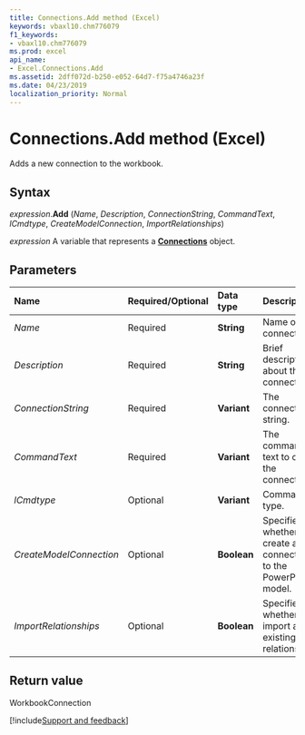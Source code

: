 ```yaml
---
title: Connections.Add method (Excel)
keywords: vbaxl10.chm776079
f1_keywords:
- vbaxl10.chm776079
ms.prod: excel
api_name:
- Excel.Connections.Add
ms.assetid: 2dff072d-b250-e052-64d7-f75a4746a23f
ms.date: 04/23/2019
localization_priority: Normal
---
```



# Connections.Add method (Excel)

Adds a new connection to the workbook.


## Syntax

_expression_.**Add** (_Name_, _Description_, _ConnectionString_, _CommandText_, _lCmdtype_, _CreateModelConnection_, _ImportRelationships_)

_expression_ A variable that represents a **[Connections](Excel.Connections.md)** object.


## Parameters

|Name|Required/Optional|Data type|Description|
|:-----|:-----|:-----|:-----|
| _Name_|Required| **String**|Name of the connection.|
| _Description_|Required| **String**|Brief description about the connection.|
| _ConnectionString_|Required| **Variant**|The connection string.|
| _CommandText_|Required| **Variant**|The command text to create the connection.|
| _lCmdtype_|Optional| **Variant**|Command type.|
| _CreateModelConnection_|Optional| **Boolean**|Specifies whether to create a connection to the PowerPivot model.|
| _ImportRelationships_|Optional| **Boolean**|Specifies whether to import any existing relationships.|

## Return value

WorkbookConnection




[!include[Support and feedback](~/includes/feedback-boilerplate.md)]
